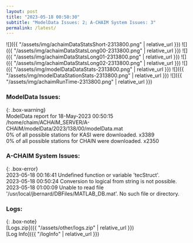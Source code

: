 ```yaml
---
layout: post
title: "2023-05-18 00:50:30"
subtitle: "ModelData Issues: 2; A-CHAIM System Issues: 3"
permalink: /latest/
---
```


![]({{ "/assets/img/achaimDataStatsShort-2313800.png" | relative_url }})
![]({{ "/assets/img/achaimDataStatsLong00-2313800.png" | relative_url }})
![]({{ "/assets/img/achaimDataStatsLong01-2313800.png" | relative_url }})
![]({{ "/assets/img/achaimDataStatsLong02-2313800.png" | relative_url }})
![]({{ "/assets/img/modelDataDataStats-2313800.png" | relative_url }})
![]({{ "/assets/img/modelDataStationStats-2313800.png" | relative_url }})
![]({{ "/assets/img/achaimRunTime-2313800.png" | relative_url }})


### ModelData Issues:  
  
{: .box-warning}  
 ModelData report for 18-May-2023 00:50:15   
 /home/chaim/ACHAIM_SERVER/A-CHAIM/modelData/2023/138/00/modelData.mat   
 0% of all possible stations for KASI were downloaded. x3389   
 0% of all possible stations for CHAIN were downloaded. x2350   
  
### A-CHAIM System Issues:  
  
{: .box-error}  
2023-05-18 00:16:41 Undefined function or variable 'tecStruct'.  
2023-05-18 00:50:24 Conversion to logical from string is not possible.  
2023-05-18 01:00:09 Unable to read file '/usr/local/jbernard/DBFiles/MATLAB_DB.mat'. No such file or directory.  

### Logs:  
  
{: .box-note}  
[Logs.zip]({{ "/assets/other/logs.zip" | relative_url }})  
[Log Info]({{ "/logInfo" | relative_url }})  
